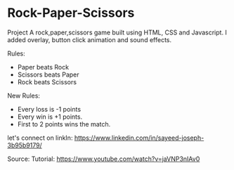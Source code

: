 # Rock-Paper-Scissors
Project
A rock,paper,scissors game built using HTML, CSS and Javascript. I added overlay, button click animation and sound effects.

Rules:
- Paper beats Rock
- Scissors beats Paper
- Rock beats Scissors

New Rules: 
- Every loss is -1 points 
- Every win  is +1 points. 
- First to 2 points wins the match. 

let's connect on linkIn:
https://www.linkedin.com/in/sayeed-joseph-3b95b9179/

Source:
Tutorial: https://www.youtube.com/watch?v=jaVNP3nIAv0 

